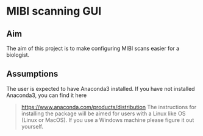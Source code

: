 # MIBI scanning GUI 

## Aim
The aim of this project is to make configuring MIBI scans easier for a biologist. 

## Assumptions 
The user is expected to have Anaconda3 installed. If you have not installed Anaconda3, you can find it here
> https://www.anaconda.com/products/distribution
The instructions for installing the package will be aimed for users with a Linux like OS (Linux or MacOS). If you use a Windows machine please figure it out yourself. 

